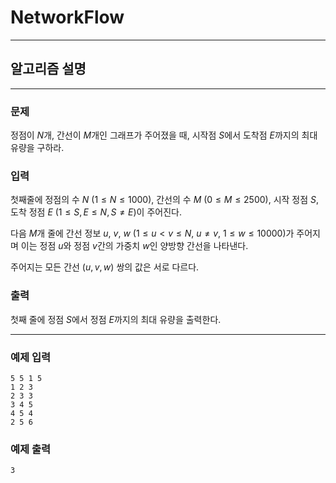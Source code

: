 # NetworkFlow
---
## 알고리즘 설명

---
### 문제
정점이 $N$개, 간선이 $M$개인 그래프가 주어졌을 때, 시작점 $S$에서 도착점 $E$까지의 최대 유량을 구하라.

### 입력
첫째줄에 정점의 수 $N$ $(1 \leq N \leq 1000)$, 간선의 수 $M$ $(0 \leq M \leq 2500)$, 시작 정점 $S$, 도착 정점 $E$ $(1 \leq S,E \leq N, S \neq E)$이 주어진다.

다음 $M$개 줄에 간선 정보 $u$, $v$, $w$ $(1 \leq u < v \leq N,\ u \neq v,\ 1 \leq w \leq 10000)$가 주어지며 이는 정점 $u$와 정점 $v$간의 가중치 $w$인 양방향 간선을 나타낸다. 

주어지는 모든 간선 $(u, v, w)$ 쌍의 값은 서로 다르다.

### 출력
첫째 줄에 정점 $S$에서 정점 $E$까지의 최대 유량을 출력한다.

---
### 예제 입력
```
5 5 1 5
1 2 3
2 3 3
3 4 5
4 5 4
2 5 6
```

### 예제 출력
```
3
```
